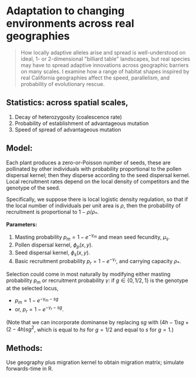 # Adaptation to changing environments across real geographies

 
> How locally adaptive alleles arise and spread is well-understood on
> ideal, 1- or 2-dimensional "billiard table" landscapes,
> but real species may have to spread adaptive innovations across
> geographic barriers on many scales.  I examine how a range of habitat shapes
> inspired by real California geographies affect the speed, parallelism,
> and probability of evolutionary rescue.


## Statistics: across spatial scales,

1.  Decay of heterozygosity (coalescence rate)
2.  Probability of establishment of advantageous mutation
3.  Speed of spread of advantageous mutation


## Model:

Each plant produces a zero-or-Poisson number of seeds,
these are pollinated by other individuals with probability proportional to the pollen dispersal kernel;
then they disperse according to the seed dispersal kernel.
Local recruitment rates depend on the local density of competitors 
and the genotype of the seed.

Specifically, we suppose there is local logistic density regulation,
so that if the local number of individuals per unit area is $\rho$,
then the probability of recruitment is proportional to $1-\rho/\rho_{*}$.


**Parameters:**

1.  Masting probability $p_m=1-e^{-\gamma_m}$ and mean seed fecundity, $\mu_s$.
2.  Pollen dispersal kernel, $\phi_p(x,y)$.
3.  Seed dispersal kernel, $\phi_s(x,y)$.
4.  Basic recruitment probability $p_r=1-e^{-\gamma_r}$, and carrying capacity $\rho_{*}$.


Selection could come in most naturally
by modifying either masting probability $p_m$ or recruitment probability $\gamma$:
if $g \in \{0,1/2,1\}$ is the genotype at the selected locus,

* $p_m = 1-e^{-\gamma_m - sg}$
* or, $p_r = 1-e^{-\gamma_r - sg}$.

(Note that we can incorporate dominanse by replacing $sg$ with $(4h-1)sg + (2-4h)sg^2$,
which is equal to $hs$ for $g=1/2$ and equal to $s$ for $g=1$.)


## Methods:

Use geography plus migration kernel to obtain migration matrix;
simulate forwards-time in R.
